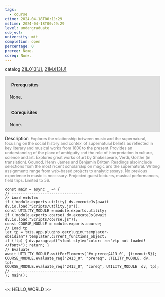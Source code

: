 ```yaml
---
tags:
  - course
ctime: 2024-04-18T00:19:29
mstime: 2024-04-18T00:19:29
level: undergraduate
subject: 
university: mit
completion: open
percentage: 0
prereq: None.
coreq: None.
---
```


catalog [21L.013[J]](http://student.mit.edu/catalog/m21La.html#21L.013), [21M.013[J]](http://student.mit.edu/catalog/m21Ma.html#21M.013)

<span style="display: block; padding: 15px; background-color: rgb(100, 100, 100, 0.2);"><font id="m_prereq2413_0" style="display: block; font-family: Arial, sans-serif; font-weight: bold; padding: 5px">Prerequisites</font><br><span id="prereq2413_0">None.</span></span>
<span style="display: block; padding: 15px; background-color: rgb(100, 100, 100, 0.2);"><font id="m_coreq2413_0" style="display: block; font-family: Arial, sans-serif; font-weight: bold; padding: 5px">Corequisites</font><br><span id="coreq2413_0">None.</span></span>

<font style="">Description:</font>
<font style="color: grey; font-size: 0.8rem;">Explores the relationship between music and the supernatural, focusing on the social history and context of supernatural beliefs as reflected in key literary and musical works from 1600 to the present. Provides an understanding of the place of ambiguity and the role of interpretation in culture, science and art. Explores great works of art by Shakespeare, Verdi, Goethe (in translation), Gounod, Henry James and Benjamin Britten. Readings also include selections from the most recent scholarship on magic and the supernatural. Writing assignments range from web-based projects to analytic essays. No previous experience in music is necessary.  Projected guest lectures, musical performances, field trips. Limited to 36.</font>

```dataviewjs
const main = async _ => {
// --------------------------------
// Load modules
if (!module.exports.utility) dv.executeJs(await dv.io.load("Scripts/utility.js"));
const UTILITY_MODULE = module.exports.utility;
if (!module.exports.course) dv.executeJs(await dv.io.load("Scripts/course.js"));
const COURSE_MODULE = module.exports.course;
// Load tp
let tp = this.app.plugins.getPlugin("templater-obsidian").templater.current_functions_object;
if (!tp) { dv.paragraph("<font style='color: red'>tp not loaded!</font>"); return; }
// Evaluate
await UTILITY_MODULE.waitForElements(`#m_prereq2413_0`, {timeout:5});
COURSE_MODULE.evaluate_req("2413_0", "prereq", UTILITY_MODULE, dv, tp);
COURSE_MODULE.evaluate_req("2413_0", "coreq", UTILITY_MODULE, dv, tp);
// --------------------------------
}; main();
```

---

<< HELLO, WORLD >>
